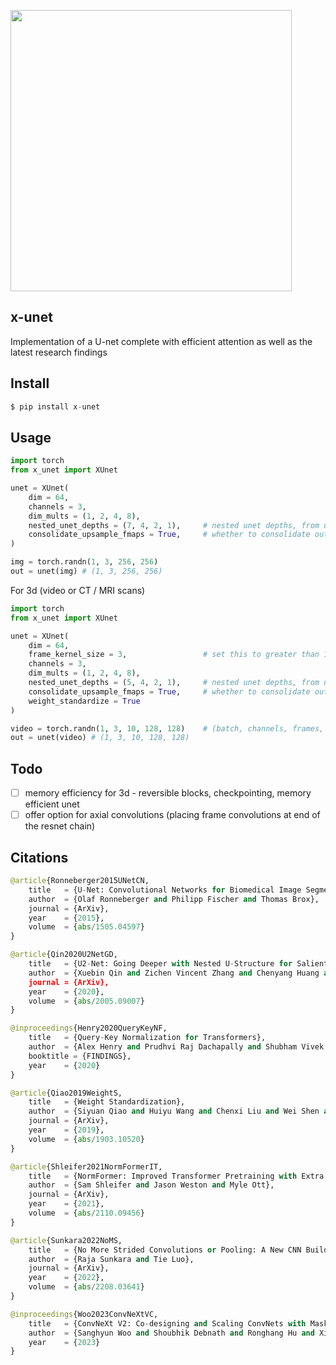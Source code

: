 <img src="./unet.png" width="450px"></img>

## x-unet

Implementation of a U-net complete with efficient attention as well as the latest research findings

## Install

```py
$ pip install x-unet
```

## Usage

```py
import torch
from x_unet import XUnet

unet = XUnet(
    dim = 64,
    channels = 3,
    dim_mults = (1, 2, 4, 8),
    nested_unet_depths = (7, 4, 2, 1),     # nested unet depths, from unet-squared paper
    consolidate_upsample_fmaps = True,     # whether to consolidate outputs from all upsample blocks, used in unet-squared paper
)

img = torch.randn(1, 3, 256, 256)
out = unet(img) # (1, 3, 256, 256)
```

For 3d (video or CT / MRI scans)

```py
import torch
from x_unet import XUnet

unet = XUnet(
    dim = 64,
    frame_kernel_size = 3,                 # set this to greater than 1
    channels = 3,
    dim_mults = (1, 2, 4, 8),
    nested_unet_depths = (5, 4, 2, 1),     # nested unet depths, from unet-squared paper
    consolidate_upsample_fmaps = True,     # whether to consolidate outputs from all upsample blocks, used in unet-squared paper
    weight_standardize = True
)

video = torch.randn(1, 3, 10, 128, 128)    # (batch, channels, frames, height, width)
out = unet(video) # (1, 3, 10, 128, 128)
```

## Todo

- [ ] memory efficiency for 3d - reversible blocks, checkpointing, memory efficient unet
- [ ] offer option for axial convolutions (placing frame convolutions at end of the resnet chain)

## Citations

```py
@article{Ronneberger2015UNetCN,
    title   = {U-Net: Convolutional Networks for Biomedical Image Segmentation},
    author  = {Olaf Ronneberger and Philipp Fischer and Thomas Brox},
    journal = {ArXiv},
    year    = {2015},
    volume  = {abs/1505.04597}
}
```

```py
@article{Qin2020U2NetGD,
    title   = {U2-Net: Going Deeper with Nested U-Structure for Salient Object Detection},
    author  = {Xuebin Qin and Zichen Vincent Zhang and Chenyang Huang and Masood Dehghan and Osmar R Zaiane and Martin J{\"a}gersand},
    journal = {ArXiv},
    year    = {2020},
    volume  = {abs/2005.09007}
}
```

```py
@inproceedings{Henry2020QueryKeyNF,
    title   = {Query-Key Normalization for Transformers},
    author  = {Alex Henry and Prudhvi Raj Dachapally and Shubham Vivek Pawar and Yuxuan Chen},
    booktitle = {FINDINGS},
    year    = {2020}
}
```

```py
@article{Qiao2019WeightS,
    title   = {Weight Standardization},
    author  = {Siyuan Qiao and Huiyu Wang and Chenxi Liu and Wei Shen and Alan Loddon Yuille},
    journal = {ArXiv},
    year    = {2019},
    volume  = {abs/1903.10520}
}
```

```py
@article{Shleifer2021NormFormerIT,
    title   = {NormFormer: Improved Transformer Pretraining with Extra Normalization},
    author  = {Sam Shleifer and Jason Weston and Myle Ott},
    journal = {ArXiv},
    year    = {2021},
    volume  = {abs/2110.09456}
}
```

```py
@article{Sunkara2022NoMS,
    title   = {No More Strided Convolutions or Pooling: A New CNN Building Block for Low-Resolution Images and Small Objects},
    author  = {Raja Sunkara and Tie Luo},
    journal = {ArXiv},
    year    = {2022},
    volume  = {abs/2208.03641}
}
```

```py
@inproceedings{Woo2023ConvNeXtVC,
    title   = {ConvNeXt V2: Co-designing and Scaling ConvNets with Masked Autoencoders},
    author  = {Sanghyun Woo and Shoubhik Debnath and Ronghang Hu and Xinlei Chen and Zhuang Liu and In-So Kweon and Saining Xie},
    year    = {2023}
}
```
